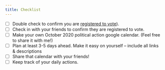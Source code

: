 ```yaml
---
title: Checklist
---
```


- [ ] Double check to confirm you are [registered to vote](https://www.vote.org/)).
- [ ] Check in with your friends to confirm they are registered to vote.
- [ ] Make your own October 2020 political action google calendar. (Feel free to share it with me!)
- [ ] Plan at least 3-5 days ahead. Make it easy on yourself – include all links & descriptions
- [ ] Share that calendar with your friends!
- [ ] Keep track of your daily actions.